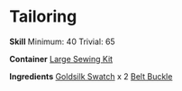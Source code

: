 <!-- TITLE: Goldsilk Belt -->
<!-- SUBTITLE: Made of fine goldsilk -->

# Tailoring
**Skill**
Minimum: 40
Trivial: 65

**Container**
[Large Sewing Kit](large-sewing-kit)

**Ingredients**
[Goldsilk Swatch](goldsilk-swatch) x 2
[Belt Buckle](belt-buckle)